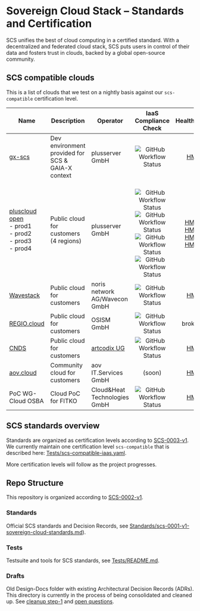<!-- markdownlint-disable -->
# Sovereign Cloud Stack – Standards and Certification

SCS unifies the best of cloud computing in a certified standard. With a decentralized and federated cloud stack, SCS puts users in control of their data and fosters trust in clouds, backed by a global open-source community.

## SCS compatible clouds

This is a list of clouds that we test on a nightly basis against our `scs-compatible` certification level.

| Name                                                                                                           | Description                                       | Operator                      |                                                                 IaaS Compliance Check                                                                 |                                                        HealthMon                                                         |
| -------------------------------------------------------------------------------------------------------------- | ------------------------------------------------- | ----------------------------- | :---------------------------------------------------------------------------------------------------------------------------------------------------: | :----------------------------------------------------------------------------------------------------------------------: |
| [gx-scs](https://github.com/SovereignCloudStack/docs/blob/main/community/cloud-resources/plusserver-gx-scs.md) | Dev environment provided for SCS & GAIA-X context | plusserver GmbH               | ![GitHub Workflow Status](https://img.shields.io/github/actions/workflow/status/SovereignCloudStack/standards/check-gx-scs-v4.yml?label=compliant)    |                               [HM](https://health.gx-scs.sovereignit.cloud:3000/)                                        |
| [pluscloud open](https://www.plusserver.com/en/products/pluscloud-open)<br />- prod1</br>- prod2<br />- prod3<br />- prod4 | Public cloud for customers (4 regions)   | plusserver GmbH               | &nbsp;<br />![GitHub Workflow Status](https://img.shields.io/github/actions/workflow/status/SovereignCloudStack/standards/check-pco-prod1-v4.yml?label=compliant)<br />![GitHub Workflow Status](https://img.shields.io/github/actions/workflow/status/SovereignCloudStack/standards/check-pco-prod2-v4.yml?label=compliant)<br />![GitHub Workflow Status](https://img.shields.io/github/actions/workflow/status/SovereignCloudStack/standards/check-pco-prod3-v4.yml?label=compliant)<br />![GitHub Workflow Status](https://img.shields.io/github/actions/workflow/status/SovereignCloudStack/standards/check-pco-prod4-v4.yml?label=compliant) | &nbsp;<br />[HM1](https://health.prod1.plusserver.sovereignit.cloud:3000/d/9ltTEmlnk/openstack-health-monitor2?orgId=1&var-mycloud=plus-pco)<br />[HM2](https://health.prod1.plusserver.sovereignit.cloud:3000/d/9ltTEmlnk/openstack-health-monitor2?orgId=1&var-mycloud=plus-prod2)<br />[HM3](https://health.prod1.plusserver.sovereignit.cloud:3000/d/9ltTEmlnk/openstack-health-monitor2?orgId=1&var-mycloud=plus-prod3)<br />[HM4](https://health.prod1.plusserver.sovereignit.cloud:3000/d/9ltTEmlnk/openstack-health-monitor2?orgId=1&var-mycloud=plus-prod4) |
| [Wavestack](https://www.noris.de/wavestack-cloud/)                                                             | Public cloud for customers                        | noris network AG/Wavecon GmbH | ![GitHub Workflow Status](https://img.shields.io/github/actions/workflow/status/SovereignCloudStack/standards/check-wavestack-v4.yml?label=compliant) |                               [HM](https://health.wavestack1.sovereignit.cloud:3000/)                                    |
| [REGIO.cloud](https://regio.digital)                                                                           | Public cloud for customers                        | OSISM GmbH                    | ![GitHub Workflow Status](https://img.shields.io/github/actions/workflow/status/SovereignCloudStack/standards/check-regio-a-v4.yml?label=compliant)   |   broken <!--[HM](https://apimon.services.regio.digital/public-dashboards/17cf094a47404398a5b8e35a4a3968d4?orgId=1&refresh=5m)-->      |
| [CNDS](https://cnds.io/)                                                                                       | Public cloud for customers                        | [artcodix UG](https://artcodix.com/) | ![GitHub Workflow Status](https://img.shields.io/github/actions/workflow/status/SovereignCloudStack/standards/check-artcodix-v4.yml?label=compliant)  |                                 [HM](https://ohm.muc.cloud.cnds.io/)                                              |
| [aov.cloud](https://aov.de/)                                                                                   | Community cloud for customers                     | aov IT.Services GmbH          |    (soon)                                                                                                                                             |                               [HM](https://health.aov.cloud/)                                                            |
| PoC WG-Cloud OSBA                                                                                              | Cloud PoC for FITKO                               | Cloud&amp;Heat Technologies GmbH | ![GitHub Workflow Status](https://img.shields.io/github/actions/workflow/status/SovereignCloudStack/standards/check-poc-wgcloud-v4.yml?label=compliant)  | [HM](https://health.poc-wgcloud.osba.sovereignit.cloud:3000/d/9ltTEmlnk/openstack-health-monitor2?var-mycloud=poc-wgcloud&orgId=1) |

## SCS standards overview

Standards are organized as certification levels according to [SCS-0003-v1](https://github.com/SovereignCloudStack/standards/blob/main/Standards/scs-0003-v1-sovereign-cloud-standards-yaml.md). We currently maintain one certification level `scs-compatible` that is described here: [Tests/scs-compatible-iaas.yaml](Tests/scs-compatible-iaas.yaml).

More certification levels will follow as the project progresses.

## Repo Structure

This repository is organized according to [SCS-0002-v1](https://github.com/SovereignCloudStack/standards/blob/main/Standards/scs-0002-v1-standards-docs-org.md).

### Standards

Official SCS standards and Decision Records, see [Standards/scs-0001-v1-sovereign-cloud-standards.md](https://github.com/SovereignCloudStack/standards/blob/main/Standards/scs-0001-v1-sovereign-cloud-standards.md)).

### Tests

Testsuite and tools for SCS standards, see [Tests/README.md](https://github.com/SovereignCloudStack/standards/blob/main/Tests/README.md).

### Drafts

Old Design-Docs folder with existing Architectural Decision Records (ADRs). This directory is currently in the process of being consolidated and cleaned up. See [cleanup step-1](https://github.com/SovereignCloudStack/standards/blob/main/Standards/scs-0002-v1-standards-docs-org.md#suggested-cleanup-step-1) and [open questions](https://github.com/SovereignCloudStack/standards/blob/main/Standards/scs-0002-v1-standards-docs-org.md#open-questions).
